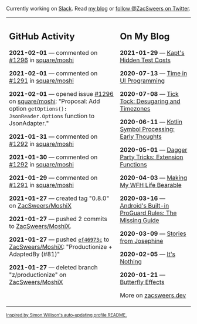 Currently working on [Slack](https://slack.com/). Read [my blog](https://zacsweers.dev/) or [follow @ZacSweers on Twitter](https://twitter.com/ZacSweers).

<table><tr><td valign="top" width="60%">

## GitHub Activity
<!-- githubActivity starts -->
**2021-02-01** — commented on [#1296](https://github.com/square/moshi/issues/1296#issuecomment-771112713) in [square/moshi](https://api.github.com/repos/square/moshi)

**2021-02-01** — commented on [#1291](https://github.com/square/moshi/issues/1291#issuecomment-771000790) in [square/moshi](https://api.github.com/repos/square/moshi)

**2021-02-01** — opened issue [#1296](https://api.github.com/repos/square/moshi/issues/1296) on [square/moshi](https://api.github.com/repos/square/moshi): "Proposal: Add option `getOptions(): JsonReader.Options` function to JsonAdapter."

**2021-01-31** — commented on [#1292](https://github.com/square/moshi/issues/1292#issuecomment-770326430) in [square/moshi](https://api.github.com/repos/square/moshi)

**2021-01-30** — commented on [#1292](https://github.com/square/moshi/issues/1292#issuecomment-770314387) in [square/moshi](https://api.github.com/repos/square/moshi)

**2021-01-29** — commented on [#1291](https://github.com/square/moshi/issues/1291#issuecomment-769906045) in [square/moshi](https://api.github.com/repos/square/moshi)

**2021-01-27** — created tag "0.8.0" on [ZacSweers/MoshiX](https://api.github.com/repos/ZacSweers/MoshiX)

**2021-01-27** — pushed 2 commits to [ZacSweers/MoshiX](https://api.github.com/repos/ZacSweers/MoshiX).

**2021-01-27** — pushed [`ef46973c`](https://github.com/ZacSweers/MoshiX/commit/ef46973c75ed3cc93d00b65dd471473781153843) to [ZacSweers/MoshiX](https://api.github.com/repos/ZacSweers/MoshiX): "Productionize + AdaptedBy (#81)"

**2021-01-27** — deleted branch "z/productionize" on [ZacSweers/MoshiX](https://api.github.com/repos/ZacSweers/MoshiX)
<!-- githubActivity ends -->
</td><td valign="top" width="40%">

## On My Blog
<!-- blog starts -->
**2021-01-29** — [Kapt's Hidden Test Costs](https://www.zacsweers.dev/kapts-hidden-test-costs/)

**2020-07-13** — [Time in UI Programming](https://www.zacsweers.dev/time-in-ui/)

**2020-07-08** — [Tick Tock: Desugaring and Timezones](https://www.zacsweers.dev/ticktock-desugaring-timezones/)

**2020-06-11** — [Kotlin Symbol Processing: Early Thoughts](https://www.zacsweers.dev/kotlin-symbol-processor-early-thoughts/)

**2020-05-01** — [Dagger Party Tricks: Extension Functions](https://www.zacsweers.dev/dagger-party-tricks-extension-functions/)

**2020-04-03** — [Making My WFH Life Bearable](https://www.zacsweers.dev/making-wfh-life-bearable/)

**2020-03-16** — [Android's Built-in ProGuard Rules: The Missing Guide](https://www.zacsweers.dev/android-proguard-rules/)

**2020-03-09** — [Stories from Josephine](https://www.zacsweers.dev/stories-from-josephine/)

**2020-02-05** — [It's Nothing](https://www.zacsweers.dev/its-nothing/)

**2020-01-21** — [Butterfly Effects](https://www.zacsweers.dev/butterfly-effects/)
<!-- blog ends -->
More on [zacsweers.dev](https://zacsweers.dev/)
</td></tr></table>

<sub><a href="https://simonwillison.net/2020/Jul/10/self-updating-profile-readme/">Inspired by Simon Willison's auto-updating profile README.</a></sub>